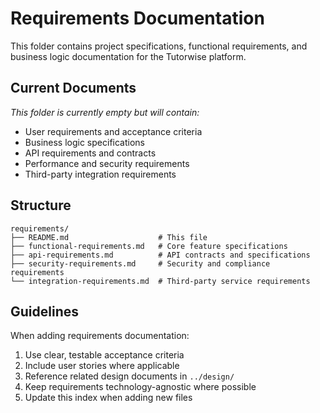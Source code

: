 # Requirements Documentation

This folder contains project specifications, functional requirements, and business logic documentation for the Tutorwise platform.

## Current Documents

*This folder is currently empty but will contain:*
- User requirements and acceptance criteria
- Business logic specifications
- API requirements and contracts
- Performance and security requirements
- Third-party integration requirements

## Structure

```
requirements/
├── README.md                    # This file
├── functional-requirements.md   # Core feature specifications
├── api-requirements.md          # API contracts and specifications
├── security-requirements.md     # Security and compliance requirements
└── integration-requirements.md  # Third-party service requirements
```

## Guidelines

When adding requirements documentation:
1. Use clear, testable acceptance criteria
2. Include user stories where applicable
3. Reference related design documents in `../design/`
4. Keep requirements technology-agnostic where possible
5. Update this index when adding new files